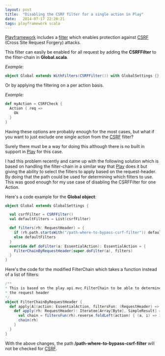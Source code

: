```yaml
---
layout: post
title:  "Disabling the CSRF filter for a single action in Play"
date:   2014-07-17 22:20:21
tags: playframework scala
---
```

[Playframework] includes a [filter](https://www.playframework.com/documentation/2.2.x/ScalaCsrf) which enables
protection against [CSRF] (Cross Site Request Forgery) attacks.

This filter can easily be enabled for all request by adding the **CSRFFilter** to the filter-chain in **Global.scala**.

*Example:*

```scala
object Global extends WithFilters(CSRFFilter()) with GlobalSettings {}
```
Or by applying the filtering on a per action basis.

*Example:*

```scala
def myAction = CSRFCheck {
  Action { req =>
    Ok
  }
}
```

Having these options are probably enough for the most cases, but what if you want to just exclude one single
action from the [CSRF] filter?

Surely there must be a way for doing this although there is no built in support in [Play] for this case.

I had this problem recently and came up with the following solution which is based on handling the filter-chain
in a similar way that [Play] does it but giving the ability to select the filters to apply based on the
request-header.
By doing that the path could be used for determining which filters to use.
This was good enough for my use case of disabling the CSRFFilter for one Action. 

Here's a code example for the **Global object**: 

```scala
object Global extends GlobalSettings {

  val csrfFilter = CSRFFilter()
  val defaultFilters = List(csrfFilter)

  def filters(rh: RequestHeader) = {
    if (rh.path.startsWith("/path-where-to-bypass-csrf-filter")) defaultFilters.filterNot(_.eq(csrfFilter))
    else defaultFilters
  }
  override def doFilter(a: EssentialAction): EssentialAction = {
    FilterChainByRequestHeader(super.doFilter(a), filters)
  }
}
```

Here's the code for the modified FilterChain which takes a function instead of a list of filters:

```scala
/**
* This is based on the play.api.mvc.FilterChain to be able to determine the list of filters to apply based on
* the request header
*/
object FilterChainByRequestHeader {
  def apply[A](action: EssentialAction, filtersFun: (RequestHeader) => List[EssentialFilter]): EssentialAction = new EssentialAction {
    def apply(rh: RequestHeader): Iteratee[Array[Byte], SimpleResult] = {
      val chain = filtersFun(rh).reverse.foldLeft(action) { (a, i) => i(a) }
      chain(rh)
    }
  }
}
```

With the above changes, the path **/path-where-to-bypass-csrf-filter** will not be checked for [CSRF].

[playframework]:            https://www.playframework.com/
[play]:                     https://www.playframework.com/
[csrf]:                     https://www.owasp.org/index.php/Cross-Site_Request_Forgery_%28CSRF%29